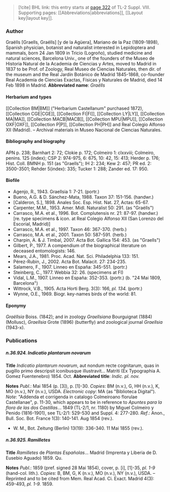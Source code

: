 > [!cite] BHL link: this entry starts at [page 322](https://www.biodiversitylibrary.org/page/33258800) of TL-2 Suppl. VIII.
> Supporting pages: [[Abbreviations|abbreviations]], [[Layout key|layout key]].

### Author

Graëlls \[Graells, Graélls\] \[y de la Agüera\], Mariano de la Paz (1809-1898), Spanish physician, botanist and naturalist interested in Lepidoptera and mammals, born 24 Jan 1809 in Tricio (Logroño), studied medicine and natural sciences, Barcelona Univ., one of the founders of the Museo de Historia Natural de la Academia de Ciencias y Artes, moved to Madrid in 1837 to be Prof. of Zoology, Real Museo de Ciencias Naturales, then dir. of the museum and the Real Jardín Botánico de Madrid 1845-1868, co-founder Real Academia de Ciencias Exactas, Físicas y Naturales de Madrid, died 14 Feb 1898 in Madrid. 
**Abbreviated name**: *Graëlls*

#### Herbarium and types

[[Collection BM|BM]] ("Herbarium Castellanum" purchased 1872), [[Collection CGE|CGE]], [[Collection FI|FI]], [[Collection LY|LY]], [[Collection MA|MA]], [[Collection MACB|MACB]], [[Collection MPU|MPU]], [[Collection OXF|OXF]], [[Collection P|P]], [[Collection PH|PH]] and Real Colegio Alfonso XII (Madrid). – Archival materials in Museo Nacional de Ciencias Naturales.

#### Bibliography and biography

APN p. 238; Barnhart 2: 72; Clokie p. 172; Colmeiro 1: clxxviii; Colmeiro, penins. 125 (index); CSP 2: 974-975, 6: 675, 10: 42, 15: 413; Herder p. 176; Hist. Coll. BMNH p. 151 (as "Graells"); IH 2: 234; Kew 2: 457; PR ed. 2: 3500-3501; Rehder 5(index): 335; Tucker 1: 288; Zander ed. 17: 950.

#### Biofile

- Agenjo, R., 1943. Graellsia 1: 7-21. (portr.)
- Bueno, A.G. & D. Sánchez-Mata, 1988. Taxon 37: 151-156. (handwr.)
- \[Calderon, S.\], 1898. Anales Soc. Esp. Hist. Nat. 27, Actas: 65-67.
- Carpenter, M.M., 1953. Amer. Midl. Naturalist 50: 291. (as "Graélls")
- Carrasco, M.A. et al., 1996. Bot. Complutensis nr. 21: 87-97. (handwr.) \[re. type specimens & icon. at Real Colegio Alfonso XII (San Lorenzo del Escorial, Madrid)\]
- Carrasco, M.A. et al., 1997. Taxon 46: 367-370. (herb.)
- Carrasco, M.A. et al., 2001. Taxon 50: 587-591. (herb.)
- Charpin, A. & J. Timbal, 2007. Acta Bot. Gallica 154: 453. (as "Graells")
- Gilbert, P., 1977. A compendium of the biographical literature on deceased entomologists: 146.
- Mears, J.A., 1981. Proc. Acad. Nat. Sci. Philadelphia 133: 151.
- Pérez-Rubin, J., 2002. Acta Bot. Malacit. 27: 234-235.
- Salamero, F., 1907. Linneo en España: 345-551. (portr.)
- Steinberg, C., 1977. Webbia 32: 26. (specimens at FI)
- Vidal, L.M., 1907. Linneo en España: 352-353. (portr.) (b. "24 Mai 1809, Barcelona")
- Wittrock, V.B., 1905. Acta Horti Berg. 3(3): 166, *pl. 134.* (portr.)
- Wynne, O.E., 1969. Biogr. key-names birds of the world: 81.

#### Eponymy

*Graëllsia* Boiss. (1842); and in zoology *Graellsiana* Bourguignat (1884) (Mollusc), *Graellsia* Grote (1896) (butterfly) and zoological journal *Graellsia* (1943-x).

### Publications

##### n.36.924. Indicatio plantarum novarum

**Title**
*Indicatio plantarum novarum*, aut nondum recte cognitarum, quas in pugillo primo descripsit iconibusque illustravit... Matriti (Ex Typographia A. Gomez Fuentenebro) 1854. Oct.
**Abbreviated title**: *Indic*. *pl. nov.*

**Notes**
*Publ*.: Mai 1854 (p. \[3\]), p. \[1\]-30. *Copies*: BM (n.v.), G, HH (n.v.), K, MO (n.v.), NY (n.v.), USDA. *Electronic copy*: MA (as "Biblioteca Digital").
*Note*: "Addenda et corrigenda in catalogo Colmeiroano florulae Castellanae", p. 11-30, which appears to be in reference to *Apuntes para la flora de las dos Castillas*... 1849 (TL-2/1, nr. 1180) by Miguel Colmeiro y Penido (1816-1901), see TL-2/1: 529-530 and Suppl. 4: 277-280.
*Ref*.: Anon., Bull. Soc. Bot. France 1(3): 140-141. Aug 1854 (rev.).
- W. M., Bot. Zeitung (Berlin) 13(19): 336-340. 11 Mai 1855 (rev.).

##### n.36.925. Ramilletes

**Title**
*Ramilletes* de *Plantas Españolas*... Madrid (Imprenta y Liberia de D. Eusebio Aguado) 1859. Qu.

**Notes**
*Publ*.: 1859 (pref. signed 28 Mai 1854), cover, p. \[i\], \[1\]-35, *pl. 1-9* (hand-col. lith.). *Copies*: B, BM, G, K (n.v.), MO (n.v.), NY (n.v.), USDA. – Reprinted and to be cited from Mem. Real Acad. Ci. Exact. Madrid 4(3): 459-493, *pl. 1-9.* 1859.

